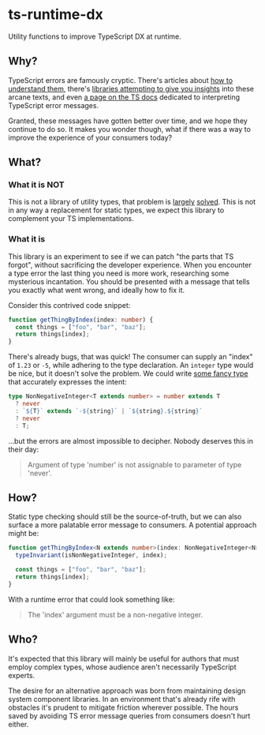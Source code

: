 # ts-runtime-dx

Utility functions to improve TypeScript DX at runtime.

## Why?

TypeScript errors are famously cryptic. There's articles about [how to understand them](https://betterprogramming.pub/understanding-typescript-errors-for-beginners-65d15f3e3561), there's [libraries attempting to give you insights](https://github.com/mattpocock/ts-error-translator) into these arcane texts, and even [a page on the TS docs](https://www.typescriptlang.org/docs/handbook/2/understanding-errors.html) dedicated to interpreting TypeScript error messages.

Granted, these messages have gotten better over time, and we hope they continue to do so. It makes you wonder though, what if there was a way to improve the experience of your consumers today?

## What?

### What it is NOT

This is not a library of utility types, that problem is [largely](https://github.com/sindresorhus/type-fest) [solved](https://github.com/millsp/ts-toolbelt). This is not in any way a replacement for static types, we expect this library to complement your TS implementations.

### What it is

This library is an experiment to see if we can patch "the parts that TS forgot", without sacrificing the developer experience. When you encounter a type error the last thing you need is more work, researching some mysterious incantation. You should be presented with a message that tells you exactly what went wrong, and ideally how to fix it.

Consider this contrived code snippet:

```ts
function getThingByIndex(index: number) {
  const things = ["foo", "bar", "baz"];
  return things[index];
}
```

There's already bugs, that was quick! The consumer can supply an "index" of `1.23` or `-5`, while adhering to the type declaration. An `integer` type would be nice, but it doesn't solve the problem. We could write [some fancy type](https://www.typescriptlang.org/play?#code/C4TwDgpgBAcg9gOxhA5gQ2ASwG4QJILCoQBOAPACpQQAeRCAJgM5QICuAtgEakB8UAXgBQUUa048S1OhEYsqIsUoD8rCLimKlogFxQABgBIA3hQC++6fWYGAtCabASmBCgtQAPgYdOXbgHQ+zq4WWtoqahpQYeG6UBQA3EJCAGZsCADGWIhQKBDAFAAWfgBCIAQMtGQwVrI27Nx8ABQulTR68EioGDj4hMTkMLwAlFDGihmIjlDAxa4sAlAA2gDkKXBwKwA0UCtcaCTbu-sAXisAuook+WwkCDNzKExLrbSXZsmTCExwADYQ-l+cBQTTyBUeZQqtCaAEZhsMhF8fv9AcDQfkiqVyoxobYAKzwxFTP4AoEgsGY1yQnE0WH+ABMAGZ4UA) that accurately expresses the intent:

```ts
type NonNegativeInteger<T extends number> = number extends T
  ? never
  : `${T}` extends `-${string}` | `${string}.${string}`
  ? never
  : T;
```

...but the errors are almost impossible to decipher. Nobody deserves this in their day:

> Argument of type 'number' is not assignable to parameter of type 'never'.

## How?

Static type checking should still be the source-of-truth, but we can also surface a more palatable error message to consumers. A potential approach might be:

```ts
function getThingByIndex<N extends number>(index: NonNegativeInteger<N>) {
  typeInvariant(isNonNegativeInteger, index);

  const things = ["foo", "bar", "baz"];
  return things[index];
}
```

With a runtime error that could look something like:

> The 'index' argument must be a non-negative integer.

## Who?

It's expected that this library will mainly be useful for authors that must employ complex types, whose audience aren't necessarily TypeScript experts.

The desire for an alternative approach was born from maintaining design system component libraries. In an environment that's already rife with obstacles it's prudent to mitigate friction wherever possible. The hours saved by avoiding TS error message queries from consumers doesn't hurt either.
